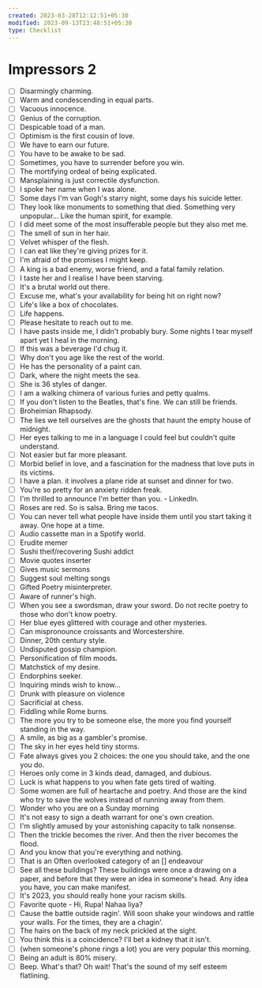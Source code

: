 ```yaml
---
created: 2023-03-28T12:12:51+05:30
modified: 2023-09-13T23:48:51+05:30
type: Checklist
---
```


# Impressors 2

- [ ] Disarmingly charming.
- [ ] Warm and condescending in equal parts.
- [ ] Vacuous innocence.
- [ ] Genius of the corruption.
- [ ] Despicable toad of a man.
- [ ] Optimism is the first cousin of love.
- [ ] We have to earn our future.
- [ ] You have to be awake to be  sad.
- [ ] Sometimes, you have to surrender before you win.
- [ ] The mortifying ordeal of being explicated.
- [ ] Mansplaining is just correctile dysfunction.
- [ ] I spoke her name when I was alone.
- [ ] Some days I'm van Gogh's starry night, some days his suicide letter.
- [ ] They look like monuments to something that died. Something very unpopular... Like the human spirit, for example.
- [ ] I did meet some of the most insufferable people but they also met me.
- [ ] The smell of sun in her hair.
- [ ] Velvet whisper of the flesh.
- [ ] I can eat like they're giving prizes for it.
- [ ] I'm afraid of the promises I might keep.
- [ ] A king is a bad enemy, worse friend, and a fatal family relation.
- [ ] I taste her and I realise I have been starving.
- [ ] It's a brutal world out there.
- [ ] Excuse me, what's your availability for being hit on right now?
- [ ] Life's like a box of chocolates.
- [ ] Life happens.
- [ ] Please hesitate to reach out to me.
- [ ] I have pasts inside me, I didn't probably bury. Some nights I tear myself apart yet I heal in the morning.
- [ ] If this was a beverage I'd chug it.
- [ ] Why don't you age like the rest of the world.
- [ ] He has the personality of a paint can.
- [ ] Dark, where the night meets the sea.
- [ ] She is 36 styles of danger.
- [ ] I am a walking chimera of various furies and petty qualms.
- [ ] If you don't listen to the Beatles, that's fine. We can still be friends.
- [ ] Broheimian Rhapsody.
- [ ] The lies we tell ourselves are the ghosts that haunt the empty house of midnight.
- [ ] Her eyes talking to me in a language I could feel but couldn't quite understand.
- [ ] Not easier but far more pleasant.
- [ ] Morbid belief in love, and a fascination for the madness that love puts in its victims.
- [ ] I have a plan. it involves a plane ride at sunset and dinner for two.
- [ ] You're so pretty for an anxiety ridden freak.
- [ ] I'm thrilled to announce I'm better than you. - LinkedIn.
- [ ] Roses are red. So is salsa. Bring me tacos.
- [ ] You can never tell what people have inside them until you start taking it away. One hope at a time.
- [ ] Audio cassette man in a Spotify world.
- [ ] Erudite memer
- [ ] Sushi theif/recovering Sushi addict
- [ ] Movie quotes inserter
- [ ] Gives music sermons
- [ ] Suggest soul melting songs
- [ ] Gifted Poetry misinterpreter.
- [ ] Aware of runner's high.
- [ ] When you see a swordsman, draw your sword. Do not recite poetry to those who don't know poetry.
- [ ] Her blue eyes glittered with courage and other mysteries.
- [ ] Can mispronounce croissants and Worcestershire.
- [ ] Dinner, 20th century style.
- [ ] Undisputed gossip champion.
- [ ] Personification of film moods.
- [ ] Matchstick of my desire.
- [ ] Endorphins seeker.
- [ ] Inquiring minds wish to know...
- [ ] Drunk with pleasure on violence 
- [ ] Sacrificial at chess.
- [ ] Fiddling while Rome burns.
- [ ] The more you try to be someone else, the more you find yourself standing in the way.
- [ ] A smile, as big as a gambler's promise.
- [ ] The sky in her eyes held tiny storms.
- [ ] Fate always gives you 2 choices: the one you should take, and the one you do.
- [ ] Heroes only come in 3 kinds dead, damaged, and dubious.
- [ ] Luck is what happens to you when fate gets tired of waiting.
- [ ] Some women are full of heartache and poetry. And those are the kind who try to save the wolves instead of running away from them.
- [ ] Wonder who you are on a Sunday morning
- [ ] It's not easy to sign a death warrant for one's own creation.
- [ ] I'm slightly amused by your astonishing capacity to talk nonsense.
- [ ] Then the trickle becomes the river. And then the river becomes the flood.
- [ ] And you know that you're everything and nothing.
- [ ] That is an Often overlooked category of an [] endeavour
- [ ] See all these buildings? These buildings were once a drawing on a paper, and before that they were an idea in someone's head. Any idea you have, you can make manifest.
- [ ] It's 2023, you should really hone your racism skills.
- [ ] Favorite quote - Hi, Rupa! Nahaa liya?
- [ ] Cause the battle outside ragin'. Will soon shake your windows and rattle your walls. For the times, they are a chagin'.
- [ ] The hairs on the back of my neck prickled at the sight.
- [ ] You think this is a coincidence? I'll bet a kidney that it isn't.
- [ ] (when someone's phone rings a lot) you are very popular this morning.
- [ ] Being an adult is 80% misery.
- [ ] Beep. What's that? Oh wait! That's the sound of my self esteem flatlining.
